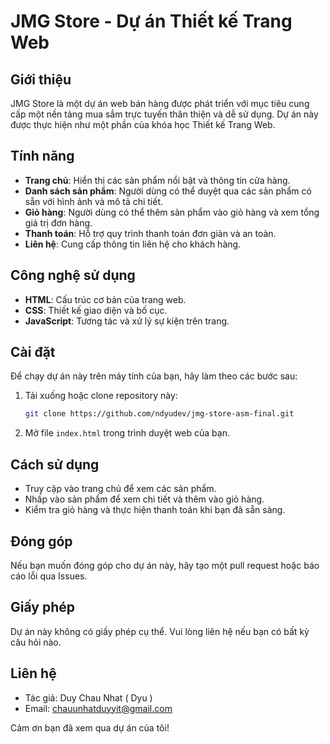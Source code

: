 # JMG Store - Dự án Thiết kế Trang Web

## Giới thiệu
JMG Store là một dự án web bán hàng được phát triển với mục tiêu cung cấp một nền tảng mua sắm trực tuyến thân thiện và dễ sử dụng. Dự án này được thực hiện như một phần của khóa học Thiết kế Trang Web.

## Tính năng
- **Trang chủ**: Hiển thị các sản phẩm nổi bật và thông tin cửa hàng.
- **Danh sách sản phẩm**: Người dùng có thể duyệt qua các sản phẩm có sẵn với hình ảnh và mô tả chi tiết.
- **Giỏ hàng**: Người dùng có thể thêm sản phẩm vào giỏ hàng và xem tổng giá trị đơn hàng.
- **Thanh toán**: Hỗ trợ quy trình thanh toán đơn giản và an toàn.
- **Liên hệ**: Cung cấp thông tin liên hệ cho khách hàng.

## Công nghệ sử dụng
- **HTML**: Cấu trúc cơ bản của trang web.
- **CSS**: Thiết kế giao diện và bố cục.
- **JavaScript**: Tương tác và xử lý sự kiện trên trang.

## Cài đặt
Để chạy dự án này trên máy tính của bạn, hãy làm theo các bước sau:

1. Tải xuống hoặc clone repository này:
   ```bash
   git clone https://github.com/ndyudev/jmg-store-asm-final.git
   ```

2. Mở file `index.html` trong trình duyệt web của bạn.

## Cách sử dụng
- Truy cập vào trang chủ để xem các sản phẩm.
- Nhấp vào sản phẩm để xem chi tiết và thêm vào giỏ hàng.
- Kiểm tra giỏ hàng và thực hiện thanh toán khi bạn đã sẵn sàng.

## Đóng góp
Nếu bạn muốn đóng góp cho dự án này, hãy tạo một pull request hoặc báo cáo lỗi qua Issues.

## Giấy phép
Dự án này không có giấy phép cụ thể. Vui lòng liên hệ nếu bạn có bất kỳ câu hỏi nào.

## Liên hệ
- Tác giả: Duy Chau Nhat ( Dyu )
- Email: chauunhatduyyit@gmail.com

Cảm ơn bạn đã xem qua dự án của tôi!
